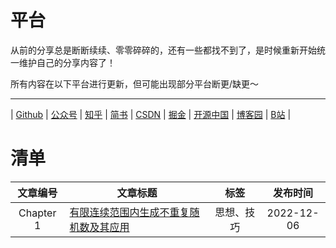 # 平台

从前的分享总是断断续续、零零碎碎的，还有一些都找不到了，是时候重新开始统一维护自己的分享内容了！

所有内容在以下平台进行更新，但可能出现部分平台断更/缺更～

---

| [Github](https://github.com/huguoqiang0520/mass)
| [公众号](https://github.com/huguoqiang0520/mass/blob/main/qrcode_for_wechat.jpg)
| [知乎](https://zhuanlan.zhihu.com/p/589607315)
| [简书](https://www.jianshu.com/p/c4fc719ba5ff)
| [CSDN](https://blog.csdn.net/u011757697/article/details/128201521)
| [掘金](https://juejin.cn/post/7173906258339037192)
| [开源中国](https://my.oschina.net/u/5780511/blog/5605093)
| [博客园](https://www.cnblogs.com/zhendegou/articles/16955019.html)
| [B站](https://space.bilibili.com/3493089656179223/article)
|

# 清单

|   文章编号    | 文章标题                            |     标签     |    发布时间    |
|:---------:|---------------------------------|:----------:|:----------:|
| Chapter 1 | [有限连续范围内生成不重复随机数及其应用](chapter1) |   思想、技巧    | 2022-12-06 |